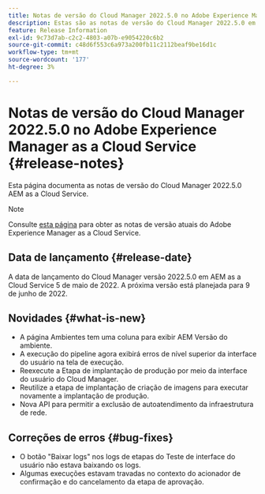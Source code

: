 ```yaml
---
title: Notas de versão do Cloud Manager 2022.5.0 no Adobe Experience Manager as a Cloud Service
description: Estas são as notas de versão do Cloud Manager 2022.5.0 em AEM as a Cloud Service.
feature: Release Information
exl-id: 9c73d7ab-c2c2-4803-a07b-e9054220c6b2
source-git-commit: c48d6f553c6a973a200fb11c2112beaf9be16d1c
workflow-type: tm+mt
source-wordcount: '177'
ht-degree: 3%

---
```



# Notas de versão do Cloud Manager 2022.5.0 no Adobe Experience Manager as a Cloud Service {#release-notes}

Esta página documenta as notas de versão do Cloud Manager 2022.5.0 AEM as a Cloud Service.

>[!NOTE]
>
>Consulte [esta página](/help/release-notes/release-notes-cloud/release-notes-current.md) para obter as notas de versão atuais do Adobe Experience Manager as a Cloud Service.

## Data de lançamento {#release-date}

A data de lançamento do Cloud Manager versão 2022.5.0 em AEM as a Cloud Service 5 de maio de 2022. A próxima versão está planejada para 9 de junho de 2022.

## Novidades {#what-is-new}

* A página Ambientes tem uma coluna para exibir AEM Versão do ambiente.
* A execução do pipeline agora exibirá erros de nível superior da interface do usuário na tela de execução.
* Reexecute a Etapa de implantação de produção por meio da interface do usuário do Cloud Manager.
* Reutilize a etapa de implantação de criação de imagens para executar novamente a implantação de produção.
* Nova API para permitir a exclusão de autoatendimento da infraestrutura de rede.

## Correções de erros {#bug-fixes}

* O botão &quot;Baixar logs&quot; nos logs de etapas do Teste de interface do usuário não estava baixando os logs.
* Algumas execuções estavam travadas no contexto do acionador de confirmação e do cancelamento da etapa de aprovação.

